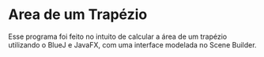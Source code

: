 # Area de um Trapézio
Esse programa foi feito no intuito de calcular a área de um trapézio utilizando o BlueJ e JavaFX, com uma interface modelada no Scene Builder.
